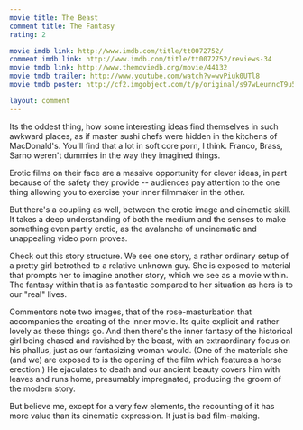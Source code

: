 ```yaml
---
movie title: The Beast
comment title: The Fantasy
rating: 2

movie imdb link: http://www.imdb.com/title/tt0072752/
comment imdb link: http://www.imdb.com/title/tt0072752/reviews-34
movie tmdb link: http://www.themoviedb.org/movie/44132
movie tmdb trailer: http://www.youtube.com/watch?v=wvPiuk0UTl8
movie tmdb poster: http://cf2.imgobject.com/t/p/original/s97wLeunncT9u5IQAjAQpSI3j66.jpg

layout: comment
---
```


Its the oddest thing, how some interesting ideas find themselves in such awkward places, as if master sushi chefs were hidden in the kitchens of MacDonald's. You'll find that a lot in soft core porn, I think. Franco, Brass, Sarno weren't dummies in the way they imagined things.

Erotic films on their face are a massive opportunity for clever ideas, in part because of the safety they provide -- audiences pay attention to the one thing allowing you to exercise your inner filmmaker in the other.

But there's a coupling as well, between the erotic image and cinematic skill. It takes a deep understanding of both the medium and the senses to make something even partly erotic, as the avalanche of uncinematic and unappealing video porn proves.

Check out this story structure. We see one story, a rather ordinary setup of a pretty girl betrothed to a relative unknown guy. She is exposed to material that prompts her to imagine another story, which we see as a movie within. The fantasy within that is as fantastic compared to her situation as hers is to our "real" lives.

Commentors note two images, that of the rose-masturbation that accompanies the creating of the inner movie. Its quite explicit and rather lovely as these things go. And then there's the inner fantasy of the historical girl being chased and ravished by the beast, with an extraordinary focus on his phallus, just as our fantasizing woman would. (One of the materials she (and we) are exposed to is the opening of the film which features a horse erection.) He ejaculates to death and our ancient beauty covers him with leaves and runs home, presumably impregnated, producing the groom of the modern story.

But believe me, except for a very few elements, the recounting of it has more value than its cinematic expression. It just is bad film-making.